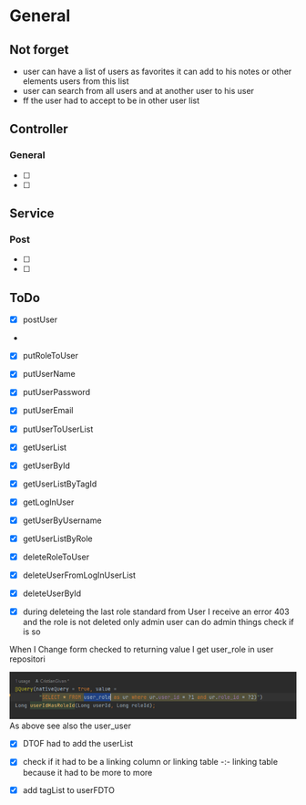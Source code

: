# General

## Not  forget

- user can have a list of users as favorites it can add to his notes or other elements users from this list
- user can search from all users and at another user to his user
- ff the user had to accept to be in other user list

## Controller

### General

- [ ] 
- [ ] 

## Service

### Post

- [ ] 
- [ ] 

## ToDo

- [x] postUser
-
- [x] putRoleToUser
- [x] putUserName
- [x] putUserPassword
- [x] putUserEmail
- [x] putUserToUserList

- [x] getUserList
- [x] getUserById
- [x] getUserListByTagId
- [x] getLogInUser
- [x] getUserByUsername
- [x] getUserListByRole

- [x] deleteRoleToUser
- [x] deleteUserFromLogInUserList
- [x] deleteUserById
- [x] during deleteing the last role standard from User I receive an error 403 and the role is not deleted
  only admin user can do admin things check if is so

When I Change form checked to returning value I get user_role in user repositori

![img.png](img.png)
As above see also the user_user

- [x] DTOF had to add the userList
- [x] check if it had to be a linking column or linking table -:- linking table because it had to be more to more
- [x] add tagList to userFDTO

